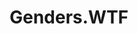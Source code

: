 ---
layout: bookmark
title: Genders.WTF
tags:
  - Bookmarks
  - Queerness
created: '2023-04-11T23:39:26.690Z'
link: https://genders.wtf/
id: 555700811
---